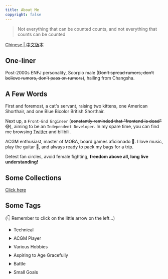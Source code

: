 ```yaml
---
title: About Me
copyright: false
---
```


> Not everything that can be counted counts, and not everything that counts can be counted

[Chinese | 中文版本](./about)

## One-liner

Post-2000s ENFJ personality, Scorpio male (~~Don't spread rumors, don't believe rumors, don't pass on rumors~~), hailing from Changsha.

## A Few Words

First and foremost, a cat's servant, raising two kittens, one American Shorthair, and one Blue Bicolor British Shorthair.

Next up, a `Front-End Engineer` (~~constantly reminded that "frontend is dead" 😅~~), aiming to be an `Independent Developer`. In my spare time, you can find me browsing [Twitter](https://twitter.com/jiechen257) and bilibili.

ACGM enthusiast, master of MOBA, board games aficionado 🤖. I love music, play the guitar 🎸, and always ready to pack my bags for a trip.

Detest fan circles, avoid female fighting, **freedom above all, long live understanding!**

## Some Collections

[Click here](/resources)

## Some Tags

(👇 Remember to click on the little arrow on the left...)

<details style="padding-left:12px;padding-bottom:10px">
  <summary>Technical</summary>
  <p style="font-size:12px; line-height:13px"> ⌨️ Vimer + Double Pinyin, efficiency first</p>
  <p style="font-size:12px;line-height:10px"> 👻 Always try different technology stacks</p>
  <p style="font-size:12px;line-height:10px"> 👨‍💻 Lifelong learner</p>
</details>
<details style="padding-left:12px;padding-bottom:10px">
  <summary>ACGM Player</summary>
  <p style="font-size:12px; line-height:13px"> 📺 Miyazaki Hayao, Shinkai Makoto, Ruoshen Digital</p>
  <p style="font-size:12px; line-height:13px"> 🎮 Top-king, shy sensi</p>
  <p style="font-size:12px; line-height:13px"> 🎥 Douban top 250, Muyu Shuixin</p>
  <p style="font-size:12px; line-height:13px"> 📖 Jiangnan (Yang Zhipa), Yilin, Liu Cixin</p>
</details>
<details style="padding-left:12px;padding-bottom:10px">
  <summary>Various Hobbies</summary>
  <p style="font-size:12px; line-height:13px"> 🪀 Escape room, bungee jumping, Texas hold'em, Werewolf Kill, script killing~</p>
  <p style="font-size:12px;line-height:10px"> 😋 Dinner dates, travel (hopefully people are okay)</p>
</details>
<details style="padding-left:12px;padding-bottom:10px">
  <summary>Aspiring to Age Gracefully</summary>
  <p style="font-size:12px; line-height:13px"> 😪 Want to sleep early but not tired</p>
  <p style="font-size:12px; line-height:13px"> 🌧️ Want to run, but it's raining</p>
  <p style="font-size:12px; line-height:13px"> 🌶️ Can't eat spicy, reluctantly agreed</p>
</details>
<details style="padding-left:12px;padding-bottom:10px">
  <summary>Battle</summary>
  <p style="font-size:12px; line-height:13px"> 🌝 Can argue in theory, but don't get angry</p>
  <p style="font-size:12px; line-height:13px"> 🙊 Clear factions, long live understanding</p>
</details>
<details style="padding-left:12px;padding-bottom:10px">
  <summary>Small Goals</summary>
  <p style="font-size:12px; line-height:13px"> 🌅 A trip to Tibet, a trip to Northern Europe</p>
  <p style="font-size:12px; line-height:13px"> 🎸 Fingerstyle player</p>
</details>
